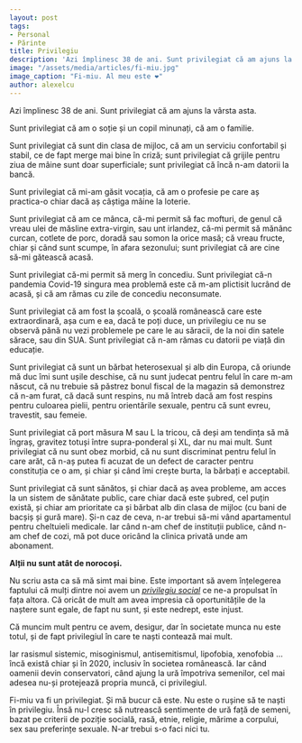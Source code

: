 ```yaml
---
layout: post
tags:
- Personal
- Părinte
title: Privilegiu
description: 'Azi împlinesc 38 de ani. Sunt privilegiat că am ajuns la vârsta asta, sunt un norocos. Alții nu sunt.'
image: "/assets/media/articles/fi-miu.jpg"
image_caption: "Fi-miu. Al meu este ❤️"
author: alexelcu
---
```


<p class="intro">
  Azi împlinesc 38 de ani. Sunt privilegiat că am ajuns la vârsta asta.
</p>

Sunt privilegiat că am o soție și un copil minunați, că am o familie.

Sunt privilegiat că sunt din clasa de mijloc, că am un serviciu confortabil și stabil, ce de fapt merge mai bine în criză; sunt privilegiat că grijile pentru ziua de mâine sunt doar superficiale; sunt privilegiat că încă n-am datorii la bancă.

Sunt privilegiat că mi-am găsit vocația, că am o profesie pe care aș practica-o chiar dacă aș câștiga mâine la loterie.

Sunt privilegiat că am ce mânca, că-mi permit să fac mofturi, de genul că vreau ulei de măsline extra-virgin, sau unt irlandez, că-mi permit să mănânc curcan, cotlete de porc, doradă sau somon la orice masă; că vreau fructe, chiar și când sunt scumpe, în afara sezonului; sunt privilegiat că are cine să-mi gătească acasă.

Sunt privilegiat că-mi permit să merg în concediu. Sunt privilegiat că-n pandemia Covid-19 singura mea problemă este că m-am plictisit lucrând de acasă, și că am rămas cu zile de concediu neconsumate.

Sunt privilegiat că am fost la școală, o școală românească care este extraordinară, așa cum e ea, dacă te poți duce, un privilegiu ce nu se observă până nu vezi problemele pe care le au săracii, de la noi din satele sărace, sau din SUA. Sunt privilegiat că n-am rămas cu datorii pe viață din educație.

Sunt privilegiat că sunt un bărbat heterosexual și alb din Europa, că oriunde mă duc îmi sunt ușile deschise, că nu sunt judecat pentru felul în care m-am născut, că nu trebuie să păstrez bonul fiscal de la magazin să demonstrez că n-am furat, că dacă sunt respins, nu mă întreb dacă am fost respins pentru culoarea pielii, pentru orientările sexuale, pentru că sunt evreu, travestit, sau femeie.

Sunt privilegiat că port măsura M sau L la tricou, că deși am tendința să mă îngraș, gravitez totuși între supra-ponderal și XL, dar nu mai mult. Sunt privilegiat că nu sunt obez morbid, că nu sunt discriminat pentru felul în care arăt, că n-aș putea fi acuzat de un defect de caracter pentru constituția ce o am, și chiar și când îmi crește burta, la bărbați e acceptabil.

Sunt privilegiat că sunt sănătos, și chiar dacă aș avea probleme, am acces la un sistem de sănătate public, care chiar dacă este șubred, cel puțin există, și chiar am prioritate ca și bărbat alb din clasa de mijloc (cu bani de bacșiș și gură mare). Și-n caz de ceva, n-ar trebui să-mi vând apartamentul pentru cheltuieli medicale. Iar când n-am chef de instituții publice, când n-am chef de cozi, mă pot duce oricând la clinica privată unde am abonament.

**Alții nu sunt atât de norocoși.**

Nu scriu asta ca să mă simt mai bine. Este important să avem înțelegerea faptului că mulți dintre noi avem un [_privilegiu social_](https://en.wikipedia.org/wiki/Social_privilege) ce ne-a propulsat în fața altora. Că oricât de mult am avea impresia că oportunitățile de la naștere sunt egale, de fapt nu sunt, și este nedrept, este injust.

Că muncim mult pentru ce avem, desigur, dar în societate munca nu este totul, și de fapt privilegiul în care te naști contează mai mult.

Iar rasismul sistemic, misoginismul, antisemitismul, lipofobia, xenofobia ... încă există chiar și în 2020, inclusiv în societea românească. Iar când oamenii devin conservatori, când ajung la ură împotriva semenilor, cel mai adesea nu-și protejează propria muncă, ci privilegiul.

Fi-miu va fi un privilegiat. Și mă bucur că este. Nu este o rușine să te naști în privilegiu. Însă nu-l cresc să nutrească sentimente de ură față de semeni, bazat pe criterii de poziție socială, rasă, etnie, religie, mărime a corpului, sex sau preferințe sexuale. N-ar trebui s-o faci nici tu.
